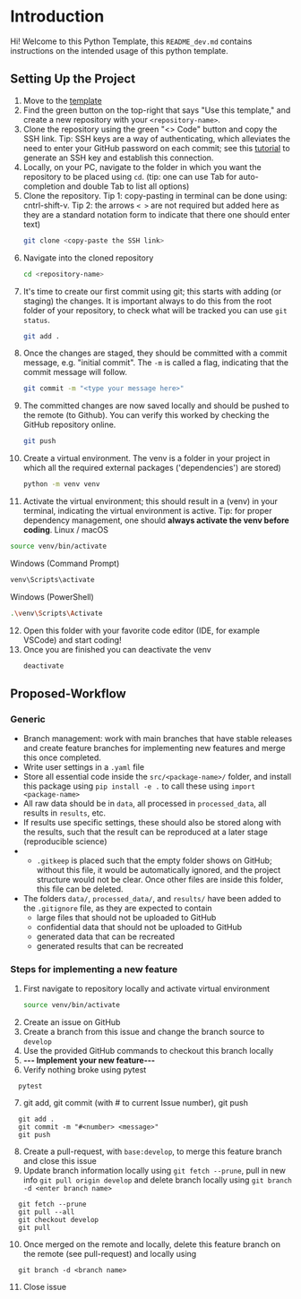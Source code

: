 # Introduction

Hi! Welcome to this Python Template, this `README_dev.md` contains instructions on the intended usage of this python template.

## Setting Up the Project
1. Move to the [template](https://github.com/awegroup/template-python)
2. Find the green button on the top-right that says "Use this template," and create a new repository with your `<repository-name>`.
3. Clone the repository using the green "<> Code" button and copy the SSH link. Tip: SSH keys are a way of authenticating, which alleviates the need to enter your GitHub password on each commit; see this [tutorial](https://docs.github.com/en/authentication/connecting-to-github-with-ssh/generating-a-new-ssh-key-and-adding-it-to-the-ssh-agent) to generate an SSH key and establish this connection. 
4. Locally, on your PC, navigate to the folder in which you want the repository to be placed using `cd`. (tip: one can use Tab for auto-completion and double Tab to list all options)
5. Clone the repository. Tip 1: copy-pasting in terminal can be done using: cntrl-shift-v. Tip 2: the arrows `< >` are not required but added here as they are a standard notation form to indicate that there one should enter text)
   ```bash
   git clone <copy-paste the SSH link> 
   ```
6. Navigate into the cloned repository 
   ```bash
   cd <repository-name>
   ```
7. It's time to create our first commit using git; this starts with adding (or staging) the changes. It is important always to do this from the root folder of your repository, to check what will be tracked you can use `git status`.
   ```bash
   git add .
   ```
8. Once the changes are staged, they should be committed with a commit message, e.g. "initial commit". The `-m` is called a flag, indicating that the commit message will follow.
   ```bash
   git commit -m "<type your message here>"
   ```
9. The committed changes are now saved locally and should be pushed to the remote (to Github). You can verify this worked by checking the GitHub repository online.
   ```bash
   git push
   ```
10. Create a virtual environment. The venv is a folder in your project in which all the required external packages ('dependencies') are stored)
    ```bash
    python -m venv venv
    ```
11. Activate the virtual environment; this should result in a (venv) in your terminal, indicating the virtual environment is active. Tip: for proper dependency management, one should **always activate the venv before coding**.
    Linux / macOS
   ```bash
   source venv/bin/activate
   ```
   
   Windows (Command Prompt)
   ```bash
   venv\Scripts\activate
   ```

   Windows (PowerShell)
   ```bash
   .\venv\Scripts\Activate
   ```

   
12. Open this folder with your favorite code editor (IDE, for example VSCode) and start coding!
13. Once you are finished you can deactivate the venv
    ```bash
    deactivate
    ```

## Proposed-Workflow

### Generic
- Branch management: work with main branches that have stable releases and create feature branches for implementing new features and merge this once completed. 
- Write user settings in a `.yaml` file
- Store all essential code inside the `src/<package-name>/` folder, and install this package using `pip install -e .` to call these using `import <package-name>`
- All raw data should be in `data`, all processed in `processed_data`, all results in `results`, etc. 
- If results use specific settings, these should also be stored along with the results, such that the result can be reproduced at a later stage (reproducible science)
- - `.gitkeep` is placed such that the empty folder shows on GitHub; without this file, it would be automatically ignored, and the project structure would not be clear. Once other files are inside this folder, this file can be deleted.
- The folders `data/`, `processed_data/`, and `results/` have been added to the `.gitignore` file, as they are expected to contain 
  - large files that should not be uploaded to GitHub
  - confidential data that should not be uploaded to GitHub
  - generated data that can be recreated
  - generated results that can be recreated


### Steps for implementing a new feature
1. First navigate to repository locally and activate virtual environment
   ```bash
   source venv/bin/activate
   ```
2. Create an issue on GitHub
3. Create a branch from this issue and change the branch source to `develop`
4. Use the provided GitHub commands to checkout this branch locally
5. **--- Implement your new feature---**
6. Verify nothing broke using pytest
```
  pytest
```
7. git add, git commit (with # to current Issue number), git push
```
  git add .
  git commit -m "#<number> <message>"
  git push
```
8. Create a pull-request, with `base:develop`, to merge this feature branch and close this issue
9. Update branch information locally using `git fetch --prune`, pull in new info `git pull origin develop` and delete branch locally using `git branch -d <enter branch name>`
```
  git fetch --prune
  git pull --all
  git checkout develop
  git pull
```
10. Once merged on the remote and locally, delete this feature branch on the remote (see pull-request) and locally using 
```
  git branch -d <branch name>
```
11. Close issue



